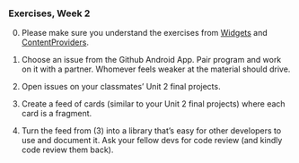 ### Exercises, Week 2

0. Please make sure you understand the exercises from [Widgets](lessons/07_OtherCommonWidgets.md) and [ContentProviders](lessons/08_ContentProviders.md).

1. Choose an issue from the Github Android App. Pair program and work on it with a partner. Whomever feels weaker at the material should drive.  

2. Open issues on your classmates’ Unit 2 final projects.  

3. Create a feed of cards (similar to your Unit 2 final projects) where each card is a fragment.  

4. Turn the feed from (3) into a library that’s easy for other developers to use and document it. Ask your fellow devs for code review (and kindly code review them back).  
